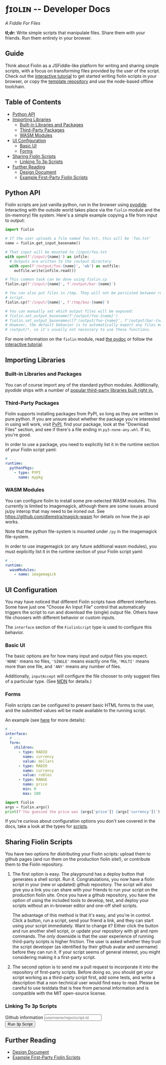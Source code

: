 # ƒ<span class="home-io">ɪᴏ</span>ʟɪɴ -- Developer Docs

_A Fiddle For Files_

**tl;dr:** Write simple scripts that manipulate files. Share them with your
friends. Run them entirely in your browser.

## Guide

Think about Fiolin as a JSFiddle-like platform for writing and sharing simple
scripts, with a focus on transforming files provided by the user of the script.
Check out the [interactive tutorial][playground] to get started writing fiolin
scripts in your browser, or copy the [template repository][fiolin-tmpl] and
use the node-based offline toolchain.

## Table of Contents

* [Python API](#python-api)
* [Importing Libraries](#importing-libs)
  * [Built-in Libraries and Packages](#builtin-libs)
  * [Third-Party Packages](#third-party-packages)
  * [WASM Modules](#wasm)
* [UI Configuration](#ui-configuration)
  * [Basic UI](#basic-ui)
  * [Forms](#forms)
* [Sharing Fiolin Scripts](#sharing-fiolin-scripts)
  * [Linking To 3p Scripts](#linking-3p-scripts)
* [Further Reading](#more)
  * [Design Document](./design.md)
  * [Example First-Party Fiolin Scripts][examples]

## Python API <a name="python-api"></a>

Fiolin scripts are just vanilla python, run in the browser using
[pyodide](https://pyodide.org). Interacting with the outside world takes place
via the `fiolin` module and the (in-memory) file system. Here's a simple example
copying a file from input to output:

```py
import fiolin

# If the user uploads a file named foo.txt, this will be 'foo.txt'
name = fiolin.get_input_basename()

# That input will be mounted to /input/foo.txt
with open(f'/input/{name}') as infile:
  # Outputs are written to the /output directory
  with open(f'/output/foo-{name}', 'wb') as outfile:
    outfile.write(infile.read())

# This common task can be done using fiolin.cp
fiolin.cp(f'/input/{name}', f'/output/bar-{name}')

# You can also put files in /tmp. They will not be persisted between runs of the
# script.
fiolin.cp(f'/input/{name}', f'/tmp/baz-{name}')

# You can manually set which output files will be exposed:
# fiolin.set_output_basename(f'/output/foo-{name}')
# fiolin.set_output_basenames([f'/output/foo-{name}', f'/output/bar-{name}'])
# However, the default behavior is to automatically export any files matching
# /output/*, so it's usually not necessary to use these functions.
```

For more information on the `fiolin` module, read [the pydoc](./fiolin-module.md)
or follow the [interactive tutorial][playground].

## Importing Libraries <a name="importing-libs"></a>

### Built-in Libraries and Packages <a name="builtin-libs"></a>

You can of course import any of the standard python modules. Additionally,
pyodide ships with a number of [popular third-party libraries built right in.][pyodide-builtin]

### Third-Party Packages <a name="third-party-packages"></a>

Fiolin supports installing packages from PyPI, so long as they are written in
pure python. If you are unsure about whether the package you're interested in
using will work, visit [PyPI](https://pypi.org), find your package, look at the
"Download Files" section, and see if there's a file ending in
`py3-none-any.whl`. If so, you're good.

In order to use a package, you need to explicitly list it in the runtime section
of your Fiolin script yaml:

```yml
# ...
runtime:
  pythonPkgs:
    - type: PYPI
      name: mypkg
```

### WASM Modules <a name="wasm"></a>

You can configure fiolin to install some pre-selected WASM modules. This
currently is limited to imagemagick, although there are some issues around
js/py interop that may need to be ironed out. See
https://github.com/dlemstra/magick-wasm for details on how the js api works.

Note that the python file-system is mounted under `/py` in the imagemagick
file-system.

In order to use imagemagick (or any future additional wasm modules), you must
explicitly list it in the runtime section of your Fiolin script yaml:

```yml
# ...
runtime:
  wasmModules:
    - name: imagemagick
```

## UI Configuration <a name="ui-configuration"></a>

You may have noticed that different Fiolin scripts have different interfaces.
Some have just one "Choose An Input File" control that automatically triggers
the script to run and download the (single) output file. Others have file
choosers with different behavior or custom inputs.

The `interface` section of the `FiolinScript` type is used to configure this
behavior.

### Basic UI <a name="basic-ui"></a>

The basic options are for how many input and output files you expect.  `'NONE'`
means no files, `'SINGLE'` means exactly one file, `'MULTI'` means more than one
file, and `'ANY'` means any number of files.

Additionally, `inputAccept` will configure the file chooser to only suggest
files of a particular type. (See [MDN][mdn-input-accept] for details.)

### Forms <a name="forms"></a>

Fiolin scripts can be configured to present basic HTML forms to the user, and
the submitted values will be made available to the running script.

An example (see [here](./form.md) for more details):

```yml
# ...
interface:
  # ...
  form:
    children:
      - type: RADIO
        name: currency
        value: dollars
      - type: RADIO
        name: currency
        value: rubles
      - type: RANGE
        name: price
        min: 0
        max: 100
```

```py
import fiolin
args = fiolin.args()
print(f'You guessed the price was {args['price']} {args['currency']}')
```

If you're curious about configuration options you don't see covered in the docs,
take a look at the types for [scripts](./fiolin-script.md).

## Sharing Fiolin Scripts <a name="sharing-fiolin-scripts"></a>

You have two options for distributing your Fiolin scripts: upload them to github
pages (and run them on the production fiolin site!), or contribute them to the
Fiolin repository.

1. The first option is easy. The playground has a deploy button that generates
   a shell script. Run it. Congratulations, you now have a fiolin script in your
   (new or updated) github repository. The script will also give you a link you
   can share with your friends to run your script on the production fiolin site.
   Once you have a github repository, you have the option of using the included
   tools to develop, test, and deploy your scripts without an in-browser editor
   and one-off shell scripts.
   
   The advantage of this method is that it's easy, and you're in control. Click
   a button, run a script, send your friend a link, and they can start using
   your script immediately. Want to change it? Either click the button and run
   another shell script, or update your repository with git and npm commands.
   The only downside is that the user experience of running third-party scripts
   is higher friction. The user is asked whether they trust the script developer
   (as identified by their github avatar and username) before they can run it.
   If your script seems of general interest, you might considering making it a
   first-party script.

2. The second option is to send me a pull request to incorporate it into the
   repository of first-party scripts. Before doing so, you should get your
   script working as a third-party script first, add some tests, and write a
   description that a non-technical user would find easy to read. Please be
   careful to use testdata that is free from personal information and is
   compatible with the MIT open-source license.

### Linking To 3p Scripts <a name="linking-3p-scripts"></a>

<form id="form-3p" action="/third-party/" method="GET">
  <div class="flex-row-wrap">
    <label>
      Github information
      <input
        type="text" name="gh" required
        pattern="^[a-zA-Z0-9_\-]+/[a-zA-Z0-9_\-]+/[a-z0-9_\-]+$"
        placeholder="username/repo/script-id"
      />
    </label>
  </div>
  <div class="flex-row-wrap">
    <button type="submit">Run 3p Script</button>
  </div>
</form>

## Further Reading <a name="more"></a>

* [Design Document](./design.md)
* [Example First-Party Fiolin Scripts][examples]

[examples]: https://github.com/peterthenelson/fiolin/blob/main/fiols/
[fiolin-tmpl]: https://github.com/peterthenelson/fiolin-template
[mdn-input-accept]: https://developer.mozilla.org/en-US/docs/Web/HTML/Attributes/accept#unique_file_type_specifiers
[playground]: https://fiolin.org/playground
[pyodide-builtin]: https://pyodide.org/en/stable/usage/packages-in-pyodide.html